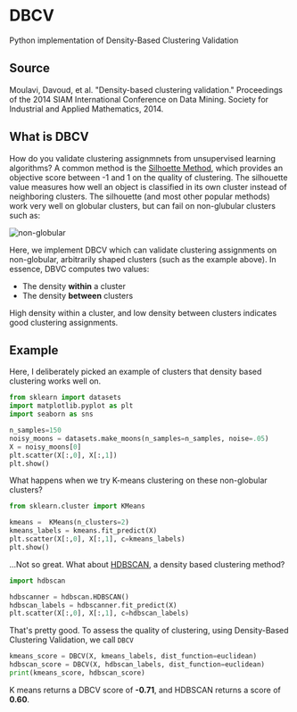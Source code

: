 # DBCV
Python implementation of Density-Based Clustering Validation

## Source

Moulavi, Davoud, et al. "Density-based clustering validation." Proceedings of the 2014 SIAM International Conference on Data Mining. Society for Industrial and Applied Mathematics, 2014.

## What is DBCV

How do you validate clustering assignmnets from unsupervised learning algorithms?  A common method is the [Silhoette Method](https://en.wikipedia.org/wiki/Silhouette_(clustering)), which provides an objective score between -1 and 1 on the quality of clustering.  The silhouette value measures how well an object is classified in its own cluster instead of neighboring clusters.  The silhouette (and most other popular methods) work very well on globular clusters, but can fail on non-glubular clusters such as:

![non-globular](http://hdbscan.readthedocs.io/en/latest/_images/advanced_hdbscan_5_1.png)

Here, we implement DBCV which can validate clustering assignments on non-globular, arbitrarily shaped clusters (such as the example above).  In essence, DBVC computes two values:

* The density **within** a cluster
* The density **between** clusters

High density within a cluster, and low density between clusters indicates good clustering assignments.

## Example

Here, I deliberately picked an example of clusters that density based clustering works well on.

```python
from sklearn import datasets
import matplotlib.pyplot as plt
import seaborn as sns

n_samples=150
noisy_moons = datasets.make_moons(n_samples=n_samples, noise=.05)
X = noisy_moons[0]
plt.scatter(X[:,0], X[:,1])
plt.show()
```

What happens when we try K-means clustering on these non-globular clusters?

```python
from sklearn.cluster import KMeans

kmeans =  KMeans(n_clusters=2)
kmeans_labels = kmeans.fit_predict(X)
plt.scatter(X[:,0], X[:,1], c=kmeans_labels)
plt.show()
```

...Not so great.  What about [HDBSCAN](https://github.com/scikit-learn-contrib/hdbscan), a density based clustering method?

```python
import hdbscan

hdbscanner = hdbscan.HDBSCAN()
hdbscan_labels = hdbscanner.fit_predict(X)
plt.scatter(X[:,0], X[:,1], c=hdbscan_labels)
```

That's pretty good.  To assess the quality of clustering, using Density-Based Clustering Validation, we call `DBCV`

```python
kmeans_score = DBCV(X, kmeans_labels, dist_function=euclidean)
hdbscan_score = DBCV(X, hdbscan_labels, dist_function=euclidean)
print(kmeans_score, hdbscan_score)
```

K means returns a DBCV score of **-0.71**, and HDBSCAN returns a score of **0.60**.  
